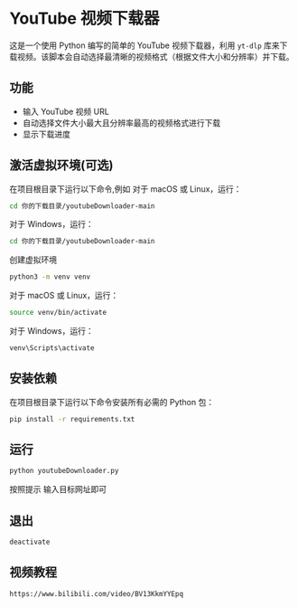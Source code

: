 # YouTube 视频下载器

这是一个使用 Python 编写的简单的 YouTube 视频下载器，利用 `yt-dlp` 库来下载视频。该脚本会自动选择最清晰的视频格式（根据文件大小和分辨率）并下载。

## 功能

- 输入 YouTube 视频 URL
- 自动选择文件大小最大且分辨率最高的视频格式进行下载
- 显示下载进度

## 激活虚拟环境(可选)
在项目根目录下运行以下命令,例如
对于 macOS 或 Linux，运行：
```bash
cd 你的下载目录/youtubeDownloader-main
```
对于 Windows，运行：
```bash
cd 你的下载目录/youtubeDownloader-main
```
创建虚拟环境
```bash
python3 -m venv venv
```
对于 macOS 或 Linux，运行：
```bash
source venv/bin/activate
```
对于 Windows，运行：
```bash
venv\Scripts\activate
```

## 安装依赖

在项目根目录下运行以下命令安装所有必需的 Python 包：

```bash
pip install -r requirements.txt
```

## 运行
```bash
python youtubeDownloader.py
```
按照提示 输入目标网址即可

## 退出
```bash
deactivate
```

## 视频教程
```bash
https://www.bilibili.com/video/BV13KkmYYEpq
```
